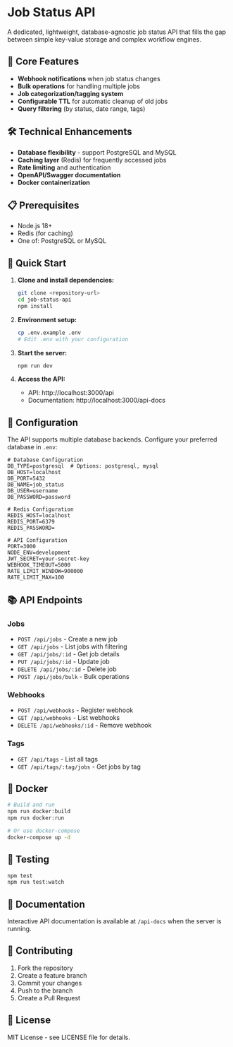 # Job Status API

A dedicated, lightweight, database-agnostic job status API that fills the gap between simple key-value storage and complex workflow engines.

## 🚀 Core Features

- **Webhook notifications** when job status changes
- **Bulk operations** for handling multiple jobs
- **Job categorization/tagging system**
- **Configurable TTL** for automatic cleanup of old jobs
- **Query filtering** (by status, date range, tags)

## 🛠 Technical Enhancements

- **Database flexibility** - support PostgreSQL and MySQL
- **Caching layer** (Redis) for frequently accessed jobs
- **Rate limiting** and authentication
- **OpenAPI/Swagger documentation**
- **Docker containerization**

## 📋 Prerequisites

- Node.js 18+
- Redis (for caching)
- One of: PostgreSQL or MySQL

## 🚀 Quick Start

1. **Clone and install dependencies:**
   ```bash
   git clone <repository-url>
   cd job-status-api
   npm install
   ```

2. **Environment setup:**
   ```bash
   cp .env.example .env
   # Edit .env with your configuration
   ```

3. **Start the server:**
   ```bash
   npm run dev
   ```

4. **Access the API:**
   - API: http://localhost:3000/api
   - Documentation: http://localhost:3000/api-docs

## 🔧 Configuration

The API supports multiple database backends. Configure your preferred database in `.env`:

```env
# Database Configuration
DB_TYPE=postgresql  # Options: postgresql, mysql
DB_HOST=localhost
DB_PORT=5432
DB_NAME=job_status
DB_USER=username
DB_PASSWORD=password

# Redis Configuration
REDIS_HOST=localhost
REDIS_PORT=6379
REDIS_PASSWORD=

# API Configuration
PORT=3000
NODE_ENV=development
JWT_SECRET=your-secret-key
WEBHOOK_TIMEOUT=5000
RATE_LIMIT_WINDOW=900000
RATE_LIMIT_MAX=100
```

## 📚 API Endpoints

### Jobs
- `POST /api/jobs` - Create a new job
- `GET /api/jobs` - List jobs with filtering
- `GET /api/jobs/:id` - Get job details
- `PUT /api/jobs/:id` - Update job
- `DELETE /api/jobs/:id` - Delete job
- `POST /api/jobs/bulk` - Bulk operations

### Webhooks
- `POST /api/webhooks` - Register webhook
- `GET /api/webhooks` - List webhooks
- `DELETE /api/webhooks/:id` - Remove webhook

### Tags
- `GET /api/tags` - List all tags
- `GET /api/tags/:tag/jobs` - Get jobs by tag

## 🐳 Docker

```bash
# Build and run
npm run docker:build
npm run docker:run

# Or use docker-compose
docker-compose up -d
```

## 🧪 Testing

```bash
npm test
npm run test:watch
```

## 📖 Documentation

Interactive API documentation is available at `/api-docs` when the server is running.

## 🤝 Contributing

1. Fork the repository
2. Create a feature branch
3. Commit your changes
4. Push to the branch
5. Create a Pull Request

## 📄 License

MIT License - see LICENSE file for details.
